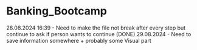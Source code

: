 # Banking_Bootcamp
28.08.2024 16:39 - Need to make the file not break after every step but continue to ask if person wants to continue (DONE)
29.08.2024 - Need to save information somewhere + probably some Visual part
